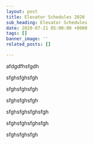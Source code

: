```yaml
---
layout: post
title: Elevator Schedules 2020
sub_heading: Elevator Schedules
date: 2020-07-21 05:00:00 +0000
tags: []
banner_image: ''
related_posts: []

---
```

afdgdfhsfgdh

sfghsfghsfgh

sfghsfghsfgh

sfghsfghsfgh

sfghsfghsfghsfgh

sfghsfghsfghsfgh

sfghsfghsfgh